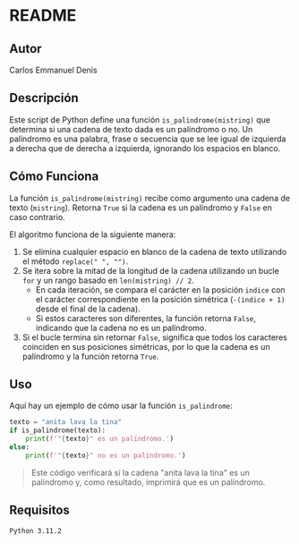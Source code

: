 # README

## Autor

Carlos Emmanuel Denis

## Descripción

Este script de Python define una función `is_palindrome(mistring)` que determina si una cadena de texto dada es un palíndromo o no. Un palíndromo es una palabra, frase o secuencia que se lee igual de izquierda a derecha que de derecha a izquierda, ignorando los espacios en blanco.

## Cómo Funciona

La función `is_palindrome(mistring)` recibe como argumento una cadena de texto (`mistring`). Retorna `True` si la cadena es un palíndromo y `False` en caso contrario.

El algoritmo funciona de la siguiente manera:

1. Se elimina cualquier espacio en blanco de la cadena de texto utilizando el método `replace(" ", "")`.
2. Se itera sobre la mitad de la longitud de la cadena utilizando un bucle `for` y un rango basado en `len(mistring) // 2`.
   - En cada iteración, se compara el carácter en la posición `indice` con el carácter correspondiente en la posición simétrica (`-(indice + 1)` desde el final de la cadena).
   - Si estos caracteres son diferentes, la función retorna `False`, indicando que la cadena no es un palíndromo.
3. Si el bucle termina sin retornar `False`, significa que todos los caracteres coinciden en sus posiciones simétricas, por lo que la cadena es un palíndromo y la función retorna `True`.

## Uso

Aquí hay un ejemplo de cómo usar la función `is_palindrome`:

```python
texto = "anita lava la tina"
if is_palindrome(texto):
    print(f'"{texto}" es un palíndromo.')
else:
    print(f'"{texto}" no es un palíndromo.')
```
> Este código verificará si la cadena "anita lava la tina" es un palíndromo y, como resultado, imprimirá que es un palíndromo.

## Requisitos

	Python 3.11.2